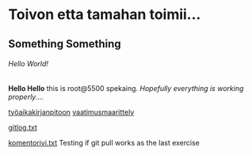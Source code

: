 # Toivon etta tamahan toimii...
## Something Something
###### Hello World!

**Hello Hello** this is root@5500 spekaing. *Hopefully everything is working properly....*


[työaikakirjanpitoon](https://github.com/tammekasra/ot-harjoitustyo/blob/main/tyoanaikaa.md)
[vaatimusmaarittely](https://github.com/tammekasra/ot-harjoitustyo/blob/main/vaatimusmaarittely.md)

[gitlog.txt](https://github.com/tammekasra/ot-harjoitustyo/blob/main/laskarit/viikko1/gitlog.txt)





[komentorivi.txt](https://github.com/tammekasra/ot-harjoitustyo/blob/main/laskarit/viikko1/komentorivi.txt)
Testing if git pull works as the last exercise
